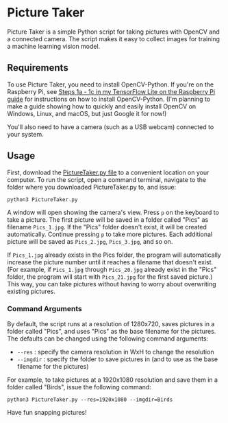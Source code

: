 # Picture Taker
Picture Taker is a simple Python script for taking pictures with OpenCV and a connected camera. The script makes it easy to collect images for training a machine learning vision model.

## Requirements
To use Picture Taker, you need to install OpenCV-Python. If you're on the Raspberry Pi, see [Steps 1a - 1c in my TensorFlow Lite on the Raspberry Pi guide](https://github.com/EdjeElectronics/TensorFlow-Lite-Object-Detection-on-Android-and-Raspberry-Pi/blob/master/Raspberry_Pi_Guide.md) for instructions on how to install OpenCV-Python. (I'm planning to make a guide showing how to quickly and easily install OpenCV on Windows, Linux, and macOS, but just Google it for now!)

You'll also need to have a camera (such as a USB webcam) connected to your system.

## Usage
First, download the [PictureTaker.py file](https://raw.githubusercontent.com/EdjeElectronics/Image-Dataset-Tools/main/PictureTaker/PictureTaker.py) to a convenient location on your computer. To run the script, open a command terminal, navigate to the folder where you downloaded PictureTaker.py to, and issue: 

```python3 PictureTaker.py```

A window will open showing the camera's view. Press `p` on the keyboard to take a picture. The first picture will be saved in a folder called "Pics" as filename `Pics_1.jpg`. If the "Pics" folder doesn't exist, it will be created automatically. Continue pressing `p` to take more pictures. Each additional picture will be saved as `Pics_2.jpg`, `Pics_3.jpg`, and so on.

If `Pics_1.jpg` already exists in the Pics folder, the program will automatically increase the picture number until it reaches a filename that doesn't exist. (For example, if `Pics_1.jpg` through `Pics_20.jpg` already exist in the "Pics" folder, the program will start with `Pics_21.jpg` for the first saved picture.) This way, you can take pictures without having to worry about overwriting existing pictures.

### Command Arguments
By default, the script runs at a resolution of 1280x720, saves pictures in a folder called "Pics", and uses "Pics" as the base filename for the pictures. The defaults can be changed using the following command arguments:
* `--res` : specify the camera resolution in WxH to change the resolution
* `--imgdir` : specify the folder to save pictures in (and to use as the base filename for the pictures)

For example, to take pictures at a 1920x1080 resolution and save them in a folder called "Birds", issue the following command:

```python3 PictureTaker.py --res=1920x1080 --imgdir=Birds```

Have fun snapping pictures!
